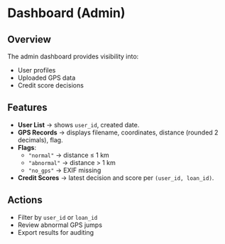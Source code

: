 # Dashboard (Admin)

## Overview
The admin dashboard provides visibility into:
- User profiles
- Uploaded GPS data
- Credit score decisions

## Features
- **User List** → shows `user_id`, created date.
- **GPS Records** → displays filename, coordinates, distance (rounded 2 decimals), flag.
- **Flags**:
  - `"normal"` → distance ≤ 1 km
  - `"abnormal"` → distance > 1 km
  - `"no_gps"` → EXIF missing
- **Credit Scores** → latest decision and score per `(user_id, loan_id)`.

## Actions
- Filter by `user_id` or `loan_id`
- Review abnormal GPS jumps
- Export results for auditing
